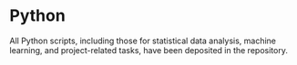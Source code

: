 # Python
All Python scripts, including those for statistical data analysis, machine learning, and project-related tasks, have been deposited in the repository.
